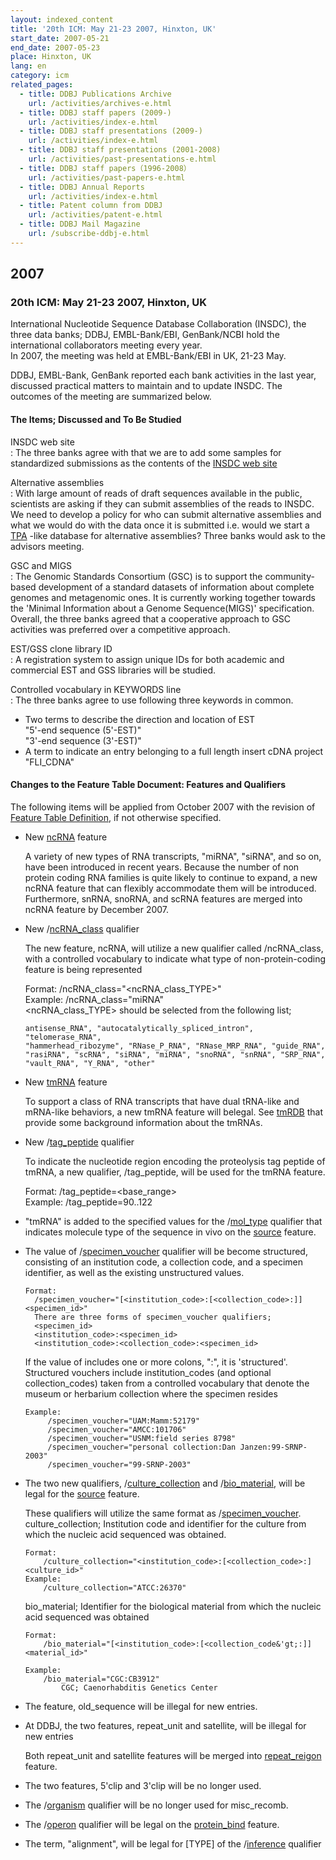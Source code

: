 ```yaml
---
layout: indexed_content
title: '20th ICM: May 21-23 2007, Hinxton, UK'
start_date: 2007-05-21
end_date: 2007-05-23
place: Hinxton, UK
lang: en
category: icm
related_pages:
  - title: DDBJ Publications Archive
    url: /activities/archives-e.html
  - title: DDBJ staff papers (2009-)
    url: /activities/index-e.html
  - title: DDBJ staff presentations (2009-)
    url: /activities/index-e.html
  - title: DDBJ staff presentations (2001-2008)
    url: /activities/past-presentations-e.html
  - title: DDBJ staff papers（1996-2008）
    url: /activities/past-papers-e.html
  - title: DDBJ Annual Reports
    url: /activities/index-e.html
  - title: Patent column from DDBJ
    url: /activities/patent-e.html
  - title: DDBJ Mail Magazine
    url: /subscribe-ddbj-e.html
---
```


## 2007  <a name="2007"></a>

### 20th ICM: May 21-23 2007, Hinxton, UK

International Nucleotide Sequence Database Collaboration (INSDC), the
three data banks; DDBJ, EMBL-Bank/EBI, GenBank/NCBI hold the
international collaborators meeting every year.  
In 2007, the meeting was held at EMBL-Bank/EBI in UK, 21-23 May.

DDBJ, EMBL-Bank, GenBank reported each bank activities in the last year,
discussed practical matters to maintain and to update INSDC. The
outcomes of the meeting are summarized below.

#### The Items; Discussed and To Be Studied

INSDC web site  
:  The three banks agree with that we are to add some samples for standardized submissions as the contents of the [INSDC web site](http://www.insdc.org)

Alternative assemblies  
:  With large amount of reads of draft sequences available in the public, scientists are asking if they can submit assemblies of the reads to INSDC. We need to develop a policy for who can submit alternative assemblies and what we would do with the data once it is submitted i.e. would we start a [TPA](/ddbj/tpa-e.html) -like database for alternative assemblies? Three banks would ask to the advisors meeting.

GSC and MIGS  
:  The Genomic Standards Consortium (GSC) is to support the community-based development of a standard datasets of information about complete genomes and metagenomic ones. It is currently working together towards the 'Minimal Information about a Genome Sequence(MIGS)' specification. Overall, the three banks agreed that a cooperative approach to GSC activities was preferred over a competitive approach.

EST/GSS clone library ID  
:  A registration system to assign unique IDs for both academic and commercial EST and GSS libraries will be studied.

Controlled vocabulary in KEYWORDS line  
:  The three banks agree to use following three keywords in common.
  -   Two terms to describe the direction and location of EST  
      "5'-end sequence (5'-EST)"  
      "3'-end sequence (3'-EST)"
  -   A term to indicate an entry belonging to a full length insert cDNA
      project  
      "FLI\_CDNA"

#### Changes to the Feature Table Document: Features and Qualifiers  <a name="2007-ft"></a>

The following items will be applied from October 2007 with the revision
of [Feature Table Definition](/ddbj/feature-table-e.html), if not otherwise
specified.

-   New [ncRNA](/ddbj/features-e.html#ncRNA) feature

    A variety of new types of RNA transcripts, "miRNA", "siRNA", and so
    on, have been introduced in recent years. Because the number of non
    protein coding RNA families is quite likely to continue to expand, a
    new ncRNA feature that can flexibly accommodate them will be
    introduced.  
    Furthermore, snRNA, snoRNA, and scRNA features are merged into ncRNA
    feature by December 2007.

-   New /[ncRNA\_class](/ddbj/qualifiers-e.html#ncRNA_class) qualifier

    The new feature, ncRNA, will utilize a new qualifier called
    /ncRNA\_class, with a controlled vocabulary to indicate what type of
    non-protein-coding feature is being represented

    Format: /ncRNA\_class="&lt;ncRNA\_class\_TYPE&gt;"  
    Example: /ncRNA\_class="miRNA"  
    &lt;ncRNA\_class\_TYPE&gt; should be selected from the following
    list;

        antisense_RNA", "autocatalytically_spliced_intron", "telomerase_RNA", 
        "hammerhead_ribozyme", "RNase_P_RNA", "RNase_MRP_RNA", "guide_RNA", 
        "rasiRNA", "scRNA", "siRNA", "miRNA", "snoRNA", "snRNA", "SRP_RNA", 
        "vault_RNA", "Y_RNA", "other" 

-   New [tmRNA](/ddbj/features-e.html#tmRNA) feature

    To support a class of RNA transcripts that have dual tRNA-like and
    mRNA-like behaviors, a new tmRNA feature will belegal. See
    [tmRDB](http://www.ag.auburn.edu/mirror/tmRDB/) that provide some
    background information about the tmRNAs.

-   New /[tag\_peptide](/ddbj/qualifiers-e.html#tag_peptide) qualifier

    To indicate the nucleotide region encoding the proteolysis tag
    peptide of tmRNA, a new qualifier, /tag\_peptide, will be used for
    the tmRNA feature.

    Format: /tag\_peptide=&lt;base\_range&gt;  
    Example: /tag\_peptide=90..122

-   "tmRNA" is added to the specified values for the
    /[mol\_type](/ddbj/qualifiers-e.html#mol_type) qualifier that
    indicates molecule type of the sequence in vivo on the
    [source](/ddbj/features-e.html#source) feature.

-   The value of
    /[specimen\_voucher](/ddbj/qualifiers-e.html#specimen_voucher)
    qualifier will be become structured, consisting of an institution
    code, a collection code, and a specimen identifier, as well as the
    existing unstructured values.

        Format:
          /specimen_voucher="[<institution_code>:[<collection_code>:]]<specimen_id>"
          There are three forms of specimen_voucher qualifiers; 
          <specimen_id>
          <institution_code>:<specimen_id>
          <institution_code>:<collection_code>:<specimen_id>

    If the value of includes one or more colons, ":", it is
    'structured'. Structured vouchers include institution\_codes (and
    optional collection\_codes) taken from a controlled vocabulary that
    denote the museum or herbarium collection where the specimen resides

        Example:
             /specimen_voucher="UAM:Mamm:52179"
             /specimen_voucher="AMCC:101706"
             /specimen_voucher="USNM:field series 8798"
             /specimen_voucher="personal collection:Dan Janzen:99-SRNP-2003"
             /specimen_voucher="99-SRNP-2003"

-   The two new qualifiers,
    /[culture\_collection](/ddbj/qualifiers-e.html#culture_collection)
    and /[bio\_material](/ddbj/qualifiers-e.html#bio_material), will be
    legal for the [source](/ddbj/features-e.html#source) feature.

    These qualifiers will utilize the same format as
    /[specimen\_voucher](/ddbj/qualifiers-e.html#specimen_voucher).  
    culture\_collection; Institution code and identifier for the culture
    from which the nucleic acid sequenced was obtained.

        Format: 
            /culture_collection="<institution_code>:[<collection_code>:]<culture_id>"
        Example: 
            /culture_collection="ATCC:26370"

    bio\_material; Identifier for the biological material from which the
    nucleic acid sequenced was obtained

        Format:  
            /bio_material="[<institution_code>:[<collection_code&'gt;:]]<material_id>"

        Example: 
            /bio_material="CGC:CB3912" 
                CGC; Caenorhabditis Genetics Center

-   The feature, old\_sequence will be illegal for new entries.

-   At DDBJ, the two features, repeat\_unit and satellite, will be
    illegal for new entries

    Both repeat\_unit and satellite features will be merged into
    [repeat\_reigon](/ddbj/features-e.html#repeat_region) feature.

-   The two features, 5'clip and 3'clip will be no longer used.

-   The /[organism](/ddbj/qualifiers-e.html#organism) qualifier will be
    no longer used for misc\_recomb.

-   The /[operon](/ddbj/qualifiers-e.html#operon) qualifier will be
    legal on the [protein\_bind](/ddbj/features-e.html#protein_bind)
    feature.

-   The term, "alignment", will be legal for \[TYPE\] of the
    /[inference](/ddbj/qualifiers-e.html#inference) qualifier

